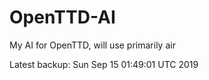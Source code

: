# OpenTTD-AI
My AI for OpenTTD, will use primarily air

Latest backup: Sun Sep 15 01:49:01 UTC 2019
